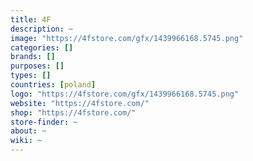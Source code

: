 ```yaml
---
title: 4F
description: ~
image: "https://4fstore.com/gfx/1439966168.5745.png"
categories: []
brands: []
purposes: []
types: []
countries: [poland]
logo: "https://4fstore.com/gfx/1439966168.5745.png"
website: "https://4fstore.com/"
shop: "https://4fstore.com/"
store-finder: ~
about: ~
wiki: ~
---
```

